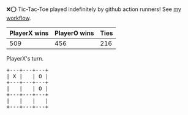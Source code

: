 :x::o: Tic-Tac-Toe played indefinitely by github action runners! See [my workflow](.github/workflows/play.yaml).

|PlayerX wins|PlayerO wins|Ties|
|-|-|-|
|509|456|216|

PlayerX's turn.

<pre>
+---+---+---+
| X |   | O |
+---+---+---+
|   |   | O |
+---+---+---+
|   |   |   |
+---+---+---+
</pre>